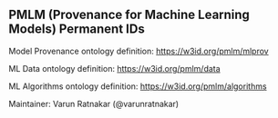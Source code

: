 ## PMLM (Provenance for Machine Learning Models) Permanent IDs

Model Provenance ontology definition: https://w3id.org/pmlm/mlprov

ML Data ontology definition: https://w3id.org/pmlm/data

ML Algorithms ontology definition: https://w3id.org/pmlm/algorithms

Maintainer: Varun Ratnakar (@varunratnakar)
